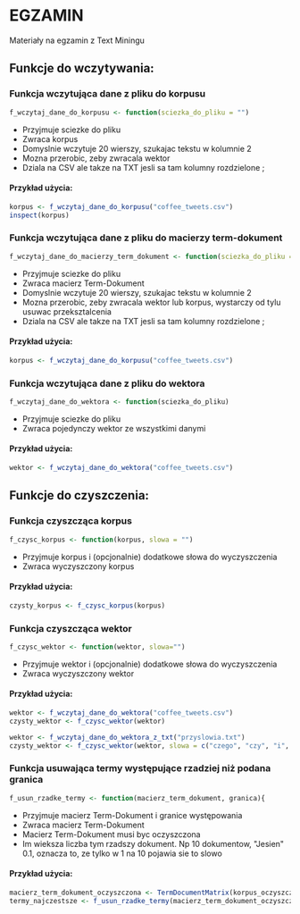 # EGZAMIN 
Materiały na egzamin z Text Miningu

## Funkcje do wczytywania:

### Funkcja wczytująca dane z pliku do korpusu
```R
f_wczytaj_dane_do_korpusu <- function(sciezka_do_pliku = "")
```
* Przyjmuje sciezke do pliku
* Zwraca korpus
* Domyslnie wczytuje 20 wierszy, szukajac tekstu w kolumnie 2
* Mozna przerobic, zeby zwracala wektor
* Dziala na CSV ale takze na TXT jesli sa tam kolumny rozdzielone ;

#### Przykład użycia:
```R
korpus <- f_wczytaj_dane_do_korpusu("coffee_tweets.csv")
inspect(korpus)
```

### Funkcja wczytująca dane z pliku do macierzy term-dokument
```R
f_wczytaj_dane_do_macierzy_term_dokument <- function(sciezka_do_pliku = "")
```
* Przyjmuje sciezke do pliku
* Zwraca macierz Term-Dokument
* Domyslnie wczytuje 20 wierszy, szukajac tekstu w kolumnie 2
* Mozna przerobic, zeby zwracala wektor lub korpus, wystarczy od tylu usuwac przeksztalcenia
* Dziala na CSV ale takze na TXT jesli sa tam kolumny rozdzielone ;

#### Przykład użycia:
```R
korpus <- f_wczytaj_dane_do_korpusu("coffee_tweets.csv")
```

### Funkcja wczytująca dane z pliku do wektora
```R
f_wczytaj_dane_do_wektora <- function(sciezka_do_pliku)
```
* Przyjmuje sciezke do pliku
* Zwraca pojedynczy wektor ze wszystkimi danymi

#### Przykład użycia:
```R
wektor <- f_wczytaj_dane_do_wektora("coffee_tweets.csv")
```

## Funkcje do czyszczenia:

### Funkcja czyszcząca korpus
```R
f_czysc_korpus <- function(korpus, slowa = "")
```
* Przyjmuje korpus i (opcjonalnie) dodatkowe słowa do wyczyszczenia
* Zwraca wyczyszczony korpus

#### Przykład użycia:
```R
czysty_korpus <- f_czysc_korpus(korpus)
```

### Funkcja czyszcząca wektor
```R
f_czysc_wektor <- function(wektor, slowa="")
```
* Przyjmuje wektor i (opcjonalnie) dodatkowe słowa do wyczyszczenia
* Zwraca wyczyszczony wektor

#### Przykład użycia:
```R
wektor <- f_wczytaj_dane_do_wektora("coffee_tweets.csv")
czysty_wektor <- f_czysc_wektor(wektor)

wektor <- f_wczytaj_dane_do_wektora_z_txt("przyslowia.txt")
czysty_wektor <- f_czysc_wektor(wektor, slowa = c("czego", "czy", "i", "tego", "w", "z"))
```

### Funkcja usuwająca termy występujące rzadziej niż podana granica
```R
f_usun_rzadke_termy <- function(macierz_term_dokument, granica){
```
* Przyjmuje macierz Term-Dokument i granice występowania
* Zwraca macierz Term-Dokument
* Macierz Term-Dokument musi byc oczyszczona
* Im wieksza liczba tym rzadszy dokument. Np 10 dokumentow, "Jesien" 0.1, oznacza to, ze tylko w 1 na 10 pojawia sie to slowo

#### Przykład użycia:
```R
macierz_term_dokument_oczyszczona <- TermDocumentMatrix(korpus_oczyszczony, list(weighting = function(x) weightSMART(x, spec = "lnn")))
termy_najczestsze <- f_usun_rzadke_termy(macierz_term_dokument_oczyszczona, 0.95)
```



